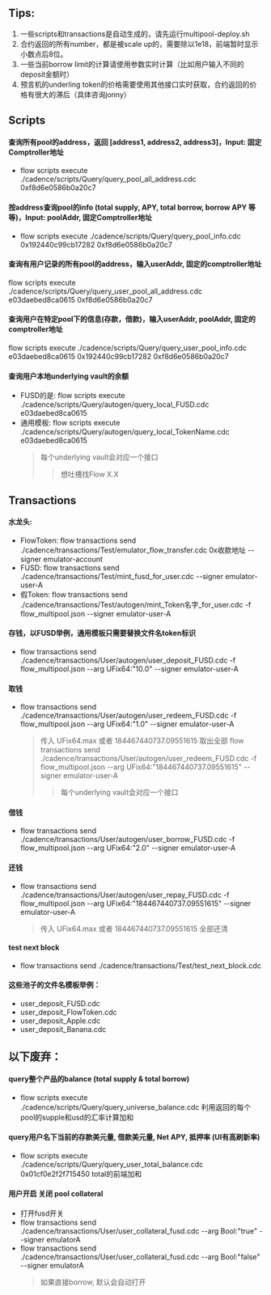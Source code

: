
## Tips:
1. 一些scripts和transactions是自动生成的，请先运行multipool-deploy.sh
2. 合约返回的所有number，都是被scale up的，需要除以1e18，前端暂时显示小数点后8位。
3. 一些当前borrow limit的计算请使用参数实时计算（比如用户输入不同的deposit金额时）
4. 预言机的underling token的价格需要使用其他接口实时获取，合约返回的价格有很大的滞后（具体咨询jonny）

## Scripts
#### 查询所有pool的address，返回 [address1, address2, address3]，Input: 固定Comptroller地址
* flow scripts execute ./cadence/scripts/Query/query_pool_all_address.cdc 0xf8d6e0586b0a20c7
#### 按address查询pool的info (total supply, APY, total borrow, borrow APY 等等)，Input: poolAddr, 固定Comptroller地址
* flow scripts execute ./cadence/scripts/Query/query_pool_info.cdc 0x192440c99cb17282 0xf8d6e0586b0a20c7

#### 查询有用户记录的所有pool的address，输入userAddr, 固定的comptroller地址
flow scripts execute ./cadence/scripts/Query/query_user_pool_all_address.cdc e03daebed8ca0615 0xf8d6e0586b0a20c7
#### 查询用户在特定pool下的信息(存款，借款)，输入userAddr, poolAddr, 固定的comptroller地址
flow scripts execute ./cadence/scripts/Query/query_user_pool_info.cdc e03daebed8ca0615 0x192440c99cb17282 0xf8d6e0586b0a20c7

#### 查询用户本地underlying vault的余额
* FUSD的是: flow scripts execute ./cadence/scripts/Query/autogen/query_local_FUSD.cdc e03daebed8ca0615
* 通用模板:  flow scripts execute ./cadence/scripts/Query/autogen/query_local_TokenName.cdc e03daebed8ca0615
    >每个underlying vault会对应一个接口
    >>想吐槽找Flow X.X



## Transactions
#### 水龙头:
* FlowToken: flow transactions send ./cadence/transactions/Test/emulator_flow_transfer.cdc 0x收款地址 --signer emulator-account
* FUSD: flow transactions send ./cadence/transactions/Test/mint_fusd_for_user.cdc --signer emulator-user-A
* 假Token: flow transactions send ./cadence/transactions/Test/autogen/mint_Token名字_for_user.cdc -f flow_multipool.json --signer emulator-user-A

#### 存钱，以FUSD举例，通用模板只需要替换文件名token标识
* flow transactions send ./cadence/transactions/User/autogen/user_deposit_FUSD.cdc -f flow_multipool.json --arg UFix64:"10.0" --signer emulator-user-A

#### 取钱
* flow transactions send ./cadence/transactions/User/autogen/user_redeem_FUSD.cdc -f flow_multipool.json --arg UFix64:"1.0" --signer emulator-user-A
    >传入 UFix64.max 或者 184467440737.09551615 取出全部
    >flow transactions send ./cadence/transactions/User/autogen/user_redeem_FUSD.cdc -f flow_multipool.json --arg UFix64:"184467440737.09551615" --signer emulator-user-A
    >>每个underlying vault会对应一个接口

#### 借钱
* flow transactions send ./cadence/transactions/User/autogen/user_borrow_FUSD.cdc -f flow_multipool.json --arg UFix64:"2.0" --signer emulator-user-A

#### 还钱
* flow transactions send ./cadence/transactions/User/autogen/user_repay_FUSD.cdc -f flow_multipool.json --arg UFix64:"184467440737.09551615" --signer emulator-user-A
    >传入 UFix64.max 或者 184467440737.09551615 全部还清

#### test next block
* flow transactions send ./cadence/transactions/Test/test_next_block.cdc

#### 这些池子的文件名模板举例：
* user_deposit_FUSD.cdc
* user_deposit_FlowToken.cdc
* user_deposit_Apple.cdc
* user_deposit_Banana.cdc




## 以下废弃：
#### query整个产品的balance (total supply & total borrow)
* flow scripts execute ./cadence/scripts/Query/query_universe_balance.cdc
利用返回的每个pool的supple和usd的汇率计算加和

#### query用户名下当前的存款美元量, 借款美元量, Net APY, 抵押率 (UI有高刷新率)
* flow scripts execute ./cadence/scripts/Query/query_user_total_balance.cdc 0x01cf0e2f2f715450
total的前端加和

#### 用户开启 关闭 pool collateral
* 打开fusd开关
* flow transactions send ./cadence/transactions/User/user_collateral_fusd.cdc --arg Bool:"true" --signer emulatorA
* flow transactions send ./cadence/transactions/User/user_collateral_fusd.cdc --arg Bool:"false" --signer emulatorA
    >如果直接borrow, 默认会自动打开




